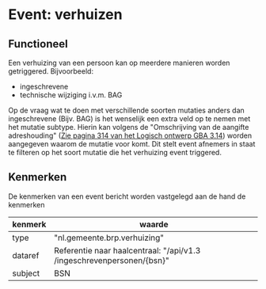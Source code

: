 # Event: verhuizen


## Functioneel
Een verhuizing van een persoon kan op meerdere manieren worden getriggered. 
Bijvoorbeeld:
- ingeschrevene
- technische wijziging i.v.m. BAG

Op de vraag wat te doen met verschillende soorten mutaties anders dan ingeschrevene (Bijv. BAG) is het wenselijk een extra veld op te nemen met het mutatie subtype. Hierin kan volgens de "Omschrijving van de aangifte adreshouding" ([Zie pagina 314 van het Logisch ontwerp GBA 3.14](https://www.rvig.nl/binaries/rvig/documenten/publicaties/2022/01/02/logisch-ontwerp-gba-3.14/LO+GBA+3.14.pdf)) worden aangegeven waarom de mutatie voor komt. Dit stelt event afnemers in staat te filteren op het soort mutatie die het verhuizing event triggered.  

## Kenmerken
De kenmerken van een event bericht worden vastgelegd aan de hand de kenmerken

| kenmerk | waarde                                                                  |
| ------- | ----------------------------------------------------------------------- |
| type    | "nl.gemeente.brp.verhuizing"                                            |
| dataref | Referentie naar haalcentraal: "/api​/v1.3​/ingeschrevenpersonen​/{bsn}" |
| subject | BSN                                                                     |
